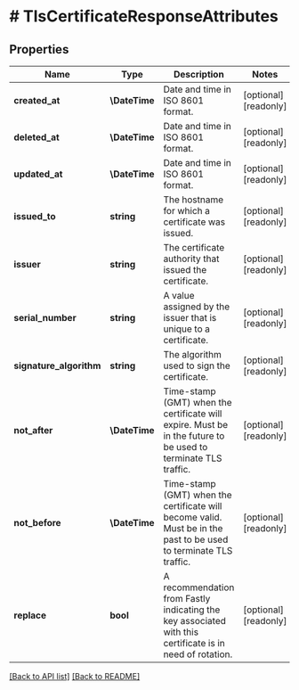 # # TlsCertificateResponseAttributes

## Properties

Name | Type | Description | Notes
------------ | ------------- | ------------- | -------------
**created_at** | **\DateTime** | Date and time in ISO 8601 format. | [optional] [readonly] 
**deleted_at** | **\DateTime** | Date and time in ISO 8601 format. | [optional] [readonly] 
**updated_at** | **\DateTime** | Date and time in ISO 8601 format. | [optional] [readonly] 
**issued_to** | **string** | The hostname for which a certificate was issued. | [optional] [readonly] 
**issuer** | **string** | The certificate authority that issued the certificate. | [optional] [readonly] 
**serial_number** | **string** | A value assigned by the issuer that is unique to a certificate. | [optional] [readonly] 
**signature_algorithm** | **string** | The algorithm used to sign the certificate. | [optional] [readonly] 
**not_after** | **\DateTime** | Time-stamp (GMT) when the certificate will expire. Must be in the future to be used to terminate TLS traffic. | [optional] [readonly] 
**not_before** | **\DateTime** | Time-stamp (GMT) when the certificate will become valid. Must be in the past to be used to terminate TLS traffic. | [optional] [readonly] 
**replace** | **bool** | A recommendation from Fastly indicating the key associated with this certificate is in need of rotation. | [optional] [readonly] 


[[Back to API list]](../../README.md#endpoints) [[Back to README]](../../README.md)
